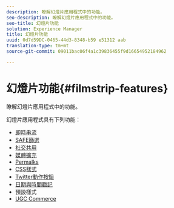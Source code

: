 ```yaml
---
description: 瞭解幻燈片應用程式中的功能。
seo-description: 瞭解幻燈片應用程式中的功能。
seo-title: 幻燈片功能
solution: Experience Manager
title: 幻燈片功能
uuid: 0d7d59DC-0465-44d3-8348-b59 e51312 aab
translation-type: tm+mt
source-git-commit: 09011bac06f4a1c39836455f9d16654952184962

---
```



# 幻燈片功能{#filmstrip-features}

瞭解幻燈片應用程式中的功能。

幻燈片應用程式具有下列功能：

* [即時串流](/help/using/c-features-livefyre/c-content-behavior-features/c-content-behavior-features.md#section_emd_syl_d1b)
* [SAFE篩選](/help/using/c-features-livefyre/c-about-moderation/c-moderation.md#c_moderation)
* [社交共用](/help/using/c-features-livefyre/c-social-sharing/c-social-sharing.md#c_social_sharing)
* [媒體擴充](/help/using/c-features-livefyre/c-enagement-features.md#section_pmq_ycm_d1b)
* [Permalks](/help/using/c-features-livefyre/c-content-collection-tags/c-permalinks.md#c_permalinks)
* [CSS樣式](/help/using/c-features-livefyre/c-styling-features/c-css-styling-branding.md#c_css_styling_branding)
* [Twitter動作按鈕](/help/using/c-features-livefyre/c-enagement-features.md#section_uzm_ldm_d1b)
* [日期與時間戳記](/help/using/c-features-livefyre/c-styling-features/c-date-and-timestamp.md#c_date_and_timestamp)
* 預設樣式
* [UGC Commerce](/help/using/c-features-livefyre/c-ugc-commerce.md#c_ugc_commerce)
